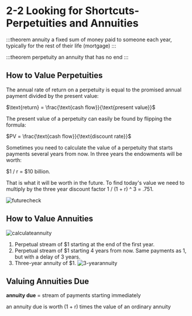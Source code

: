 # 2-2 Looking for Shortcuts-Perpetuities and Annuities

:::theorem annuity
a fixed sum of money paid to someone each year, typically for the rest of their life (mortgage)
:::

:::theorem perpetuity
an annuity that has no end
:::

## How to Value Perpetuities
The annual rate of return on a perpetuity is equal to the promised annual payment divided by the present value: 

$\text{return} = \frac{\text{cash flow}}{\text{present value}}$

The present value of a perpetuity can easily be found by flipping the formula:

$PV = \frac{\text{cash flow}}{\text{discount rate}}$

Sometimes you need to calculate the value of a perpetuity that starts payments several years from now. In three years the endowments will be worth:

$1 / r = $10 billion.

That is what it will be worth in the future. To find today's value we need to multiply by the three year discount factor 1 / (1 + r) ^ 3 = .751. 

![futurecheck](../../img/futurecheck.png)

## How to Value Annuities
![calculateannuity](../../img/annuity.png)

1. Perpetual stream of $1 starting at the end of the first year.
2. Perpetual stream of $1 starting 4 years from now. Same payments as 1, but with a delay of 3 years.
3. Three-year annuity of $1.
![3-yearannuity](../../img/3yearannuity.png)

## Valuing Annuities Due
**annuity due** = stream of payments starting immediately

an annuity due is worth (1 + r) times the value of an ordinary annuity
